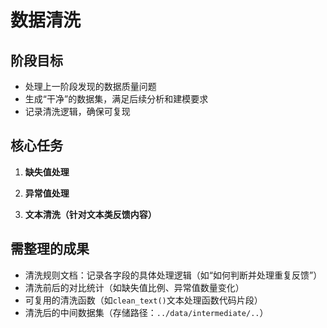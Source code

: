 # 数据清洗

## 阶段目标
- 处理上一阶段发现的数据质量问题
- 生成“干净”的数据集，满足后续分析和建模要求
- 记录清洗逻辑，确保可复现

## 核心任务
1. **缺失值处理**

2. **异常值处理**

3. **文本清洗（针对文本类反馈内容）**

## 需整理的成果
- 清洗规则文档：记录各字段的具体处理逻辑（如“如何判断并处理重复反馈”）
- 清洗前后的对比统计（如缺失值比例、异常值数量变化）
- 可复用的清洗函数（如`clean_text()`文本处理函数代码片段）
- 清洗后的中间数据集（存储路径：`../data/intermediate/..`）